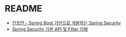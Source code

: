 # README
- [인프런 - Spring Boot 기반으로 개발하는 Spring Security ](https://www.inflearn.com/course/%EC%BD%94%EC%96%B4-%EC%8A%A4%ED%94%84%EB%A7%81-%EC%8B%9C%ED%81%90%EB%A6%AC%ED%8B%B0)<br>
- [Spring Security 기본 API 및 Filter 이해](https://github.com/coli-bear/spring-security/blob/a4f83372599371966de7ed8ea0086983d08620ac/_posts/2022-06-21-SpringSecurity_01.md)